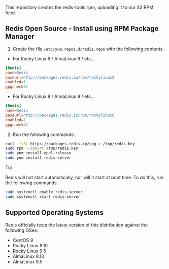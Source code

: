 This repository creates the redis-tools rpm, uploading it to our S3 RPM feed.

## Redis Open Source - Install using RPM Package Manager

1. Create the file `/etc/yum.repos.d/redis.repo` with the following contents.

  - For Rocky Linux 9 / AlmaLinux 9 / etc...
  ```ini
  [Redis]
  name=Redis
  baseurl=http://packages.redis.io/rpm/rockylinux9
  enabled=1
  gpgcheck=1
  ```
   - For Rocky Linux 8 / AlmaLinux 8 / etc...
  ```ini
  [Redis]
  name=Redis
  baseurl=http://packages.redis.io/rpm/rockylinux8
  enabled=1
  gpgcheck=1
  ```

2. Run the following commands:
```sh
curl -fsSL https://packages.redis.io/gpg > /tmp/redis.key
sudo rpm --import /tmp/redis.key
sudo yum install epel-release
sudo yum install redis-server
```

> [!TIP]
> Redis will not start automatically, nor will it start at boot time. To do this, run the following commands.
> ```sh
> sudo systemctl enable redis-server
> sudo systemctl start redis-server
> ```

## Supported Operating Systems

Redis officially tests the latest version of this distribution against the following OSes:

- CentOS 9
- Rocky Linux 8.10
- Rocky Linux 9.5
- AlmaLinux 8.10
- AlmaLinux 9.5
